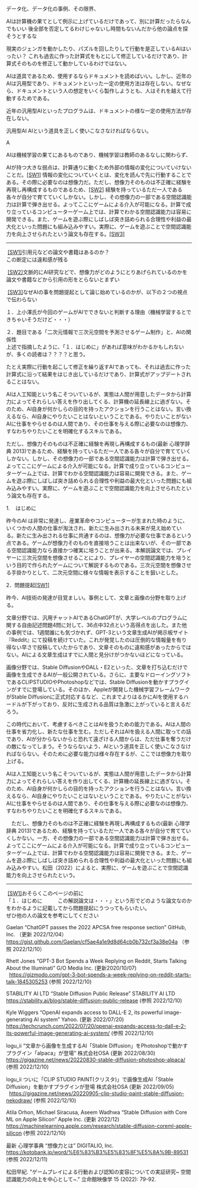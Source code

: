 データ化、データ化の事例、その限界、

AIは計算機の果てとして例示に上げているだけであって、別に計算だったらなんでもいい
後全部を否定してるわけじゃないし時間もないんだから他の論点を探そうとするな




現実のジェンガを動かしたり、パズルを回したりして行動を是正しているAIはいったい？
これも過去に作った計算式をもとにして修正しているだけであり、計算式そのものを修正して動かしているわけではない。

AIは道具であるため、使用するならドキュメントを読めばいい。しかし、近年のAIは汎用型であり、ドキュメントといった一定の使用方法は存在しない。なぜなら、ドキュメントという人の想定をいくら製作しようとも、人はそれを越えて行動するためである。

近年の汎用型AIといったプログラムは、ドキュメントの様な一定の使用方法が存在しない。

汎用型AI
AIという道具を正しく使いこなさなければならない。

A

AIは機械学習の果てにあるものであり、機械学習は教師のあるなしに関わらず、

AIが持つ大きな弱点は、計算通りに動くため外部の情報の変化についていけないことだ。[[SW1]](#_msocom_1) 情報の変化についていくとは、変化を読んで先に行動することである。その際に必要なのは想像力だ。ただし、想像力そのものは不正確に経験を再現し再構成するものであるため、[[SW2]](#_msocom_2) 経験を持っているただ一人である各々が自分で育てていくしかない。しかし、その想像力の一部である空間認識能力は計算で弾き出せる。よってここにゲームによる介入が可能になる。計算で成り立っているコンピューターゲーム上では、計算でわかる空間認識能力は容易に開発できる。また、ゲームを遊ぶ際にしばしば突き詰められる合理性や利益の最大化といった問題にも組み込みやすい。実際に、ゲームを遊ぶことで空間認識能力を向上させられたという論文も存在する。[[SW3]](#_msocom_3) 

---

 [[SW1]](#_msoanchor_1)引用元などの論文や書籍はあるのか？  
この断定には違和感が残る

 [[SW2]](#_msoanchor_2)文脈的にAI研究などで、想像力がどのようにとりあげられているのかを論文や書籍などから引用の形をとらないとまずい

 [[SW3]](#_msoanchor_3)なぜAIの事を問題提起として論じ始めているのかが、以下の２つの視点で伝わらない

１．上小澤氏が今回のゲームがAIでできないと判断する理由（機械学習するとできちゃいそうだけど・・・）

２．題目である「二次元情報で三次元空間を予測させるゲーム制作」と、AIの関係性  
上述で指摘したように、「１．はじめに」があれば意味がわかるかもしれないが、多くの読者は？？？？と思う。

たとえ実際に行動を起こして修正を繰り返すAIであっても、それは過去に作った計算式に沿って結果をはじき出しているだけであり、計算式がアップデートされることはない。

AIは人工知能という名こそついているが、実態は人間が用意したデータから計算力によってそれらしい答えを作り出してくる、計算機の延長線上に過ぎない。そのため、AI自身が何かしらの目的を持ったアクションを行うことはない。言い換えるなら、AI自身にやりたいことはないということである。やりたいことがないAIに仕事をやらせるのは人間であり、その仕事を与える際に必要なのは想像力、すなわちやりたいことを明確化するスキルである。



ただし、想像力そのものは不正確に経験を再現し再構成するもの(最新 心理学辞典 2013)であるため、経験を持っているただ一人である各々が自分で育てていくしかない。しかし、その想像力の一部である空間認識能力は計算で弾き出せる。よってここにゲームによる介入が可能になる。計算で成り立っているコンピューターゲーム上では、計算でわかる空間認識能力は容易に開発できる。また、ゲームを遊ぶ際にしばしば突き詰められる合理性や利益の最大化といった問題にも組み込みやすい。実際に、ゲームを遊ぶことで空間認識能力を向上させられたという論文も存在する。

1.    はじめに

昨今のAI は非常に発達し、産業革命やコンピューターが生まれた時のように、いくつかの人間の仕事が淘汰され、新たに生み出される未来が見え始めている。新たに生み出される仕事に共通するのは、想像力が必要な仕事であるという点である。ゲームが想像力そのものを直接培うことは出来ないが、その一部である空間認識能力なら直接かつ確実に培うことが出来る。本解説論文では、プレイヤーに三次元空間を想像させることにより、プレイヤーの空間認識能力を培うという目的で作られたゲームについて解説するものである。三次元空間を想像させる手掛かりとして、二次元空間に様々な情報を表示することを狙いとした。

2．問題提起[[SW1]](#_msocom_1) 

昨今、AI技術の発達が目覚ましい。事例として、文章と画像の分野を取り上げる。

文章分野では、汎用チャットAIであるChatGPTが、大学レベルのプログラムに関する自由記述問題4問に対して、36点中32点という高得点を出した。また他の事例では、1週間誰にも気づかれず、GPT-3という文章生成AIが掲示板サイト『Reddit』にて投稿を続けていた。これが発覚したのは圧倒的な情報量を有り得ない早さで投稿していたからであり、文章そのものに違和感があったからではない。AIによる文章生成はすでに人間と見分けがつかないほどになっている。

画像分野では、Stable DiffusionやDALL・E2といった、文章を打ち込むだけで画像を生成できるAIが一般公開されている。さらに、主要なドローイングソフトであるCLIPSTUDIOやPhotoshopなどでは、Stable Diffusionを動かすプラグインがすでに登場している。そのほか、Appleが開発した機械学習フレームワークがStable Diffusionに正式対応するなど、これまでよりはるかにAIを使用するハードルが下がっており、反対に生成される品質は急激に上がっていると言えるだろう。

この時代において、考慮するべきことはAIを扱うための能力である。AIは人間の仕事を省力化し、新たな仕事を生む。ただしそれはAIを扱える人間に取っての話であり、AIが分からないからと恐れて遠ざける人間からは、ただ仕事を奪うだけの敵になってしまう。そうならないよう、AIという道具を正しく使いこなさなければならない。そのために必要な能力は様々存在するが、ここでは想像力を取り上げる。

AIは人工知能という名こそついているが、実態は人間が用意したデータから計算力によってそれらしい答えを作り出してくる、計算機の延長線上に過ぎない。そのため、AI自身が何かしらの目的を持ったアクションを行うことはない。言い換えるなら、AI自身にやりたいことはないということである。やりたいことがないAIに仕事をやらせるのは人間であり、その仕事を与える際に必要なのは想像力、すなわちやりたいことを明確化するスキルである。

　ただし、想像力そのものは不正確に経験を再現し再構成するもの(最新 心理学辞典 2013)であるため、経験を持っているただ一人である各々が自分で育てていくしかない。一方、その想像力の一部である空間認識能力は計算で弾き出せる。よってここにゲームによる介入が可能になる。計算で成り立っているコンピューターゲーム上では、計算でわかる空間認識能力は容易に開発できる。また、ゲームを遊ぶ際にしばしば突き詰められる合理性や利益の最大化といった問題にも組み込みやすい。松田（2022）によると、実際に、ゲームを遊ぶことで空間認識能力を向上させられたという。

---

 [[SW1]](#_msoanchor_1)おそらくこのページの前に  
「１．はじめに　　　この解説論文は・・・」という形でどのような論文なのかをわかるように記載してから問題提起にうつってもらいたい。  
ぜひ他の人の論文を参考にしてください

Gaelan “ChatGPT passes the 2022 APCSA free response section” GitHub, Inc. （更新 2022/12/04） https://gist.github.com/Gaelan/cf5ae4a1e9d8d64cb0b732cf3a38e04a （参照 2022/12/10）

Rhett Jones “GPT-3 Bot Spends a Week Replying on Reddit, Starts Talking About the Illuminati” G/O Media Inc. (更新2020/10/07)   https://gizmodo.com/gpt-3-bot-spends-a-week-replying-on-reddit-starts-talk-1845305253 (参照 2022/12/10)

STABILITY AI LTD “Stable Diffusion Public Release” STABILITY AI LTD https://stability.ai/blog/stable-diffusion-public-release (参照 2022/12/10)

Kyle Wiggers “OpenAI expands access to DALL-E 2, its powerful image-generating AI system” Yahoo. (更新 2022/07/20) https://techcrunch.com/2022/07/20/openai-expands-access-to-dall-e-2-its-powerful-image-generating-ai-system/ (参照 2022/12/10)

logu_ii “文章から画像を生成するAI「Stable Diffusion」をPhotoshopで動かすプラグイン「alpaca」が登場” 株式会社OSA (更新 2022/08/30) https://gigazine.net/news/20220830-stable-diffusion-photoshop-alpaca/ (参照 2022/12/10)

logu_ii ついに「CLIP STUDIO PAINT(クリスタ)」で画像生成AI「Stable Diffusion」を動かすプラグインが登場 株式会社OSA (更新 2022/09/05)   https://gigazine.net/news/20220905-clip-studio-paint-stable-diffusion-nekodraw/ (参照 2022/12/10)

Atila Orhon, Michael Siracusa, Aseem Wadhwa “Stable Diffusion with Core ML on Apple Silicon” Apple Inc. (更新 2022/12) https://machinelearning.apple.com/research/stable-diffusion-coreml-apple-silicon (参照 2022/12/10)

最新 心理学事典 “想像力とは” DIGITALIO, Inc. https://kotobank.jp/word/%E6%83%B3%E5%83%8F%E5%8A%9B-89531 (参照 2022/12/11)

松田早紀. "ゲームプレイによる行動および認知の変容についての実証研究~ 空間認識能力の向上を中心として~." 立命館映像学 15 (2022): 79-92.

